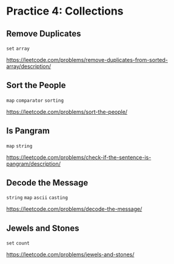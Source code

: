 # Practice 4: Collections 

## Remove Duplicates 
`set`   `array`

https://leetcode.com/problems/remove-duplicates-from-sorted-array/description/

## Sort the People
`map` `comparator` `sorting`

https://leetcode.com/problems/sort-the-people/

## Is Pangram

`map` `string`

https://leetcode.com/problems/check-if-the-sentence-is-pangram/description/

## Decode the Message

`string` `map` `ascii` `casting`

https://leetcode.com/problems/decode-the-message/

## Jewels and Stones

`set`  `count`

https://leetcode.com/problems/jewels-and-stones/